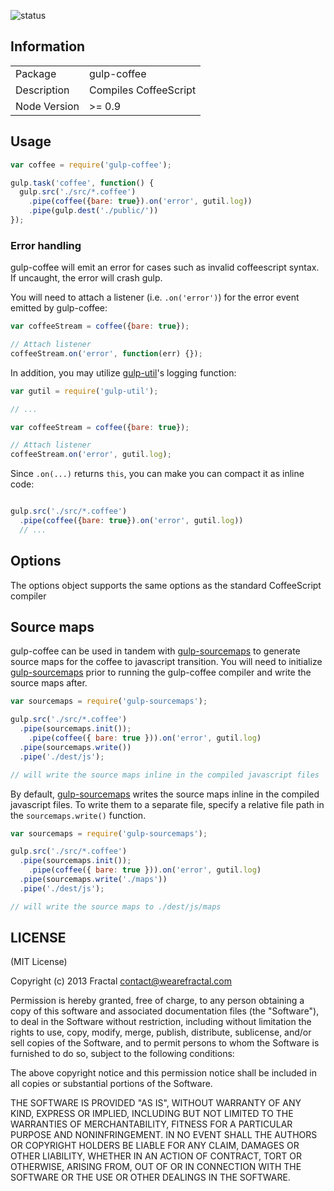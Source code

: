 ![status](https://secure.travis-ci.org/wearefractal/gulp-coffee.png?branch=master)

## Information

<table>
<tr> 
<td>Package</td><td>gulp-coffee</td>
</tr>
<tr>
<td>Description</td>
<td>Compiles CoffeeScript</td>
</tr>
<tr>
<td>Node Version</td>
<td>>= 0.9</td>
</tr>
</table>

## Usage

```javascript
var coffee = require('gulp-coffee');

gulp.task('coffee', function() {
  gulp.src('./src/*.coffee')
    .pipe(coffee({bare: true}).on('error', gutil.log))
    .pipe(gulp.dest('./public/'))
});
```

### Error handling

gulp-coffee will emit an error for cases such as invalid coffeescript syntax. If uncaught, the error will crash gulp.

You will need to attach a listener (i.e. `.on('error')`) for the error event emitted by gulp-coffee:

```javascript
var coffeeStream = coffee({bare: true});

// Attach listener
coffeeStream.on('error', function(err) {});
```

In addition, you may utilize [gulp-util](https://github.com/wearefractal/gulp-util)'s logging function:

```javascript
var gutil = require('gulp-util');

// ...

var coffeeStream = coffee({bare: true});

// Attach listener
coffeeStream.on('error', gutil.log);

```

Since `.on(...)` returns `this`, you can make you can compact it as inline code:

```javascript

gulp.src('./src/*.coffee')
  .pipe(coffee({bare: true}).on('error', gutil.log))
  // ...
```

## Options

The options object supports the same options as the standard CoffeeScript compiler

## Source maps

gulp-coffee can be used in tandem with [gulp-sourcemaps](https://github.com/floridoo/gulp-sourcemaps) to generate source maps for the coffee to javascript transition. You will need to initialize [gulp-sourcemaps](https://github.com/floridoo/gulp-sourcemaps) prior to running the gulp-coffee compiler and write the source maps after.

```javascript
var sourcemaps = require('gulp-sourcemaps');

gulp.src('./src/*.coffee')
  .pipe(sourcemaps.init());
    .pipe(coffee({ bare: true })).on('error', gutil.log)
  .pipe(sourcemaps.write())
  .pipe('./dest/js');

// will write the source maps inline in the compiled javascript files
```

By default, [gulp-sourcemaps](https://github.com/floridoo/gulp-sourcemaps) writes the source maps inline in the compiled javascript files. To write them to a separate file, specify a relative file path in the `sourcemaps.write()` function.

```javascript
var sourcemaps = require('gulp-sourcemaps');

gulp.src('./src/*.coffee')
  .pipe(sourcemaps.init());
    .pipe(coffee({ bare: true })).on('error', gutil.log)
  .pipe(sourcemaps.write('./maps'))
  .pipe('./dest/js');

// will write the source maps to ./dest/js/maps
```

## LICENSE

(MIT License)

Copyright (c) 2013 Fractal <contact@wearefractal.com>

Permission is hereby granted, free of charge, to any person obtaining
a copy of this software and associated documentation files (the
"Software"), to deal in the Software without restriction, including
without limitation the rights to use, copy, modify, merge, publish,
distribute, sublicense, and/or sell copies of the Software, and to
permit persons to whom the Software is furnished to do so, subject to
the following conditions:

The above copyright notice and this permission notice shall be
included in all copies or substantial portions of the Software.

THE SOFTWARE IS PROVIDED "AS IS", WITHOUT WARRANTY OF ANY KIND,
EXPRESS OR IMPLIED, INCLUDING BUT NOT LIMITED TO THE WARRANTIES OF
MERCHANTABILITY, FITNESS FOR A PARTICULAR PURPOSE AND
NONINFRINGEMENT. IN NO EVENT SHALL THE AUTHORS OR COPYRIGHT HOLDERS BE
LIABLE FOR ANY CLAIM, DAMAGES OR OTHER LIABILITY, WHETHER IN AN ACTION
OF CONTRACT, TORT OR OTHERWISE, ARISING FROM, OUT OF OR IN CONNECTION
WITH THE SOFTWARE OR THE USE OR OTHER DEALINGS IN THE SOFTWARE.
